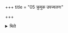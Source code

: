 +++
title = "05 क्रुमुक उपज्वलनः"

+++

<details><summary>थिते</summary>

5. A Krumuka-span (should serve for) additional fuel.   
</details>
